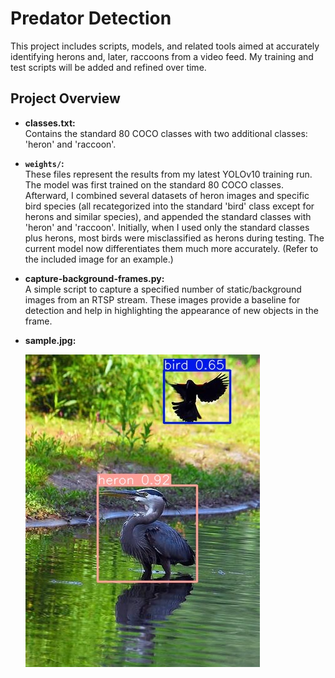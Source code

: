 # Predator Detection

This project includes scripts, models, and related tools aimed at accurately identifying herons and, later, raccoons from a video feed. My training and test scripts will be added and refined over time.

## Project Overview

- **classes.txt:**  
  Contains the standard 80 COCO classes with two additional classes: 'heron' and 'raccoon'.

- **`weights/`:**  
  These files represent the results from my latest YOLOv10 training run. The model was first trained on the standard 80 COCO classes. Afterward, I combined several datasets of heron images and specific bird species (all recategorized into the standard 'bird' class except for herons and similar species), and appended the standard classes with 'heron' and 'raccoon'. Initially, when I used only the standard classes plus herons, most birds were misclassified as herons during testing. The current model now differentiates them much more accurately. (Refer to the included image for an example.)

- **capture-background-frames.py:**  
  A simple script to capture a specified number of static/background images from an RTSP stream. These images provide a baseline for detection and help in highlighting the appearance of new objects in the frame.

- **sample.jpg:**

  ![Heron Detection Example](sample.jpg)
